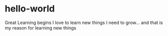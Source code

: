 # hello-world
Great Learning begins
I love to learn new things
I need to grow... and that is my reason for learning new things
